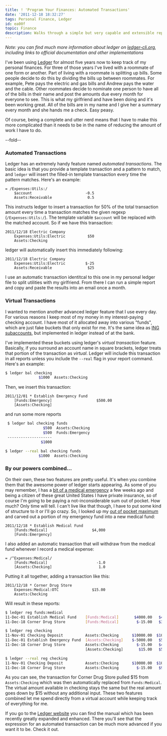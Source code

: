 ```yaml
---
title: ! 'Program Your Finances: Automated Transactions'
date: '2011-12-18 18:32:27'
tags: Personal Finance, Ledger
id: ea00f
topic: Finance
description: Walks through a simple but very capable and extensible reporting system for ledger written in Ruby. Reports are simple ERB pages with embedded SQL and javascript.
---
```


*Note: you can find much more information about ledger on [ledger-cli.org](http://www.ledger-cli.org), including links to official documentation and other implementations*

I've been using [Ledger](http://www.ledger-cli.org) for almost five years now to keep track of my personal finances. For three of those years I've lived with a roommate of one form or another. Part of living with a roommate is splitting up bills. Some people decide to do this by dividing the bills up between roommates. For example, Pete pays the electric and gas bills and Andrew pays the water and the cable. Other roommates decide to nominate one person to have all of the bills in their name and post the amounts due every month for everyone to see. This is what my girlfriend and have been doing and it's been working great. All of the bills are in my name and I give her a summary every month and she hands me a check. Easy peasy.

Of course, being a complete and utter nerd means that I have to make this more complicated than it needs to be in the name of reducing the amount of work I have to do.

--fold--

### Automated Transactions

Ledger has an extremely handy feature named _automated transactions_. The basic idea is that you provide a template transaction and a pattern to match, and `ledger` will insert the filled-in template transaction every time the pattern matches. Here's an example:

```text
= /Expenses:Utils:/
    $account                        -0.5
    Assets:Receivable                0.5
```
        
This instructs ledger to insert a transaction for 50% of the total
transaction amount every time a transaction matches the given regexp (`/Expenses:Utils:/`). The template variable `$account` will be replaced with the matched account. So if we have this transaction:

```text
2011/12/18 Electric Company
    Expenses:Utils:Electric          $50
    Assets:Checking
```
        
ledger will automatically insert this immediately following:

```text
2011/12/18 Electric Company
    Expenses:Utils:Electric         $-25
    Assets:Receivable                $25
```

I use an automatic transaction identitcal to this one in my personal ledger file to split utilities with my girlfriend. From there I can run a simple report and copy and paste the results into an email once a month.

### Virtual Transactions

I wanted to mention another advanced ledger feature that I use every day. For various reasons I keep most of my money in my interest-paying checking account. I have most of it allocated away into various "funds", which are just fake buckets that only exist for me. It's the same idea as [ING subaccounts](http://www.getrichslowly.org/blog/2008/07/02/how-to-open-multiple-accounts-at-ing-direct/), but implemented in ledger instead of at the bank.

I've implemented these buckets using ledger's _virtual transaction_ feature. Basically, if you surround an account name in square brackets, ledger treats that portion of the transaction as _virtual_. Ledger will include this transaction in all reports unless you include the `--real` flag in your report command. Here's an example:

```bash
$ ledger bal checking
               $1000  Assets:Checking
```

Then, we insert this transaction:

```text
2011/12/01 * Establish Emergency Fund
    [Funds:Emergency]                    $500.00
    [Assets:Checking]
```
        
and run some more reports

```bash
 $ ledger bal checking funds
                 $500  Assets:Checking
                 $500  Funds:Emergency
 --------------------
                $1000
```

```bash
$ ledger --real bal checking funds
               $1000  Assets:Checking
```
        

### By our powers combined...

On their own, these two features are pretty useful. It's when you combine them that the awesome power of ledger starts appearing. As some of you may remember, I has a [bit of a medical emergency](/another-tiny-webapp) a few weeks ago and being a citizen of these great United States I have private insurance, so of course I'm going to be paying a not-inconsiderable sum out of pocket. How much? Only time will tell. I can't live like that though, I have to put some kind of structure to it or I'll go crazy. So, I looked up my [out of pocket maximum](http://healthinsurance.about.com/od/healthinsurancetermso/g/OOP_maximums_definition.htm) and carved out a portion of my emergency fund into a new medical fund:

```text
2011/12/18 * Establish Medical Fund
    [Funds:Medical]                    $4,000
    [Funds:Emergency]
```
        
I also added an automatic transaction that will withdraw from the medical fund whenever I record a medical expense:

```text
= /^Expenses:Medical/
    [Funds:Medical]                      -1.0
    [Assets:Checking]                     1.0
```
        
Putting it all together, adding a transaction like this:

```text
2011/12/18 * Corner Drug Store
    Expenses:Medical:OTC               $15.00
    Assets:Checking
```
        
Will result in these reports:

```bash
$ ledger reg funds:medical
11-Dec-01 Establish Medical Fund    [Funds:Medical]       $4000.00   $4000.00
11-Dec-18 Corner Drug Store         [Funds:Medical]        $-15.00   $3985.00
```

```bash
$ ledger reg checking
11-Nov-01 Checking Deposit          Assets:Checking      $10000.00  $10000.00
11-Dec-01 Establish Emergency Fund  [Assets:Checking]    $-5000.00   $5000.00
11-Dec-18 Corner Drug Store         Assets:Checking        $-15.00   $4985.00
                                    [Assets:Checking]       $15.00   $5000.00
```

```bash
$ ledger --real reg checking
11-Nov-01 Checking Deposit          Assets:Checking      $10000.00  $10000.00
11-Dec-18 Corner Drug Store         Assets:Checking        $-15.00   $9985.00
```
                                        
As you can see, the transaction for Corner Drug Store pulled $15 from `Assets:Checking` which was then automatically replaced from `Funds:Medical`. The virtual amount available in checking stays the same but the real amount goes down by $15 without any additional input. These two features combined let me spend directly from a virtual account while keeping track of everything for me.

If you go to the [Ledger website](http://www.ledger-cli.org) you can find the manual which has been recently greatly expanded and enhanced. There you'll see that the expression for an automated transaction can be much more advanced if you want it to be. Check it out.
